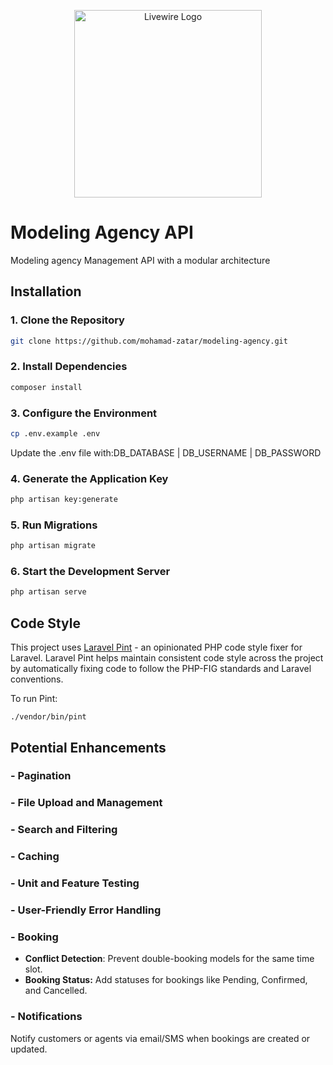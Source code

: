 
<p align="center"><img width="300" src="https://raw.githubusercontent.com/laravel/art/master/logo-lockup/5%20SVG/2%20CMYK/1%20Full%20Color/laravel-logolockup-cmyk-red.svg" alt="Livewire Logo">

# Modeling Agency API

Modeling agency Management API with a modular architecture

## Installation

### 1. Clone the Repository
```bash
git clone https://github.com/mohamad-zatar/modeling-agency.git
```
### 2. Install Dependencies
```bash
composer install
```
### 3. Configure the Environment
```bash
cp .env.example .env
```
Update the .env file with:DB_DATABASE | DB_USERNAME | DB_PASSWORD

### 4. Generate the Application Key
```bash
php artisan key:generate
```
### 5. Run Migrations
```bash
php artisan migrate
```
### 6. Start the Development Server
```bash
php artisan serve
```
## Code Style

This project uses [Laravel Pint](https://laravel.com/docs/pint) - an opinionated PHP code style fixer for Laravel. Laravel Pint helps maintain consistent code style across the project by automatically fixing code to follow the PHP-FIG standards and Laravel conventions.

To run Pint:
```
./vendor/bin/pint
```

## Potential Enhancements

### - Pagination
### - File Upload and Management
### - Search and Filtering
### - Caching
### - Unit and Feature Testing
### - User-Friendly Error Handling

### - Booking
* **Conflict Detection**: Prevent double-booking models for the same time slot.
* **Booking Status:** Add statuses for bookings like Pending, Confirmed, and Cancelled.
### - Notifications
   Notify customers or agents via email/SMS when bookings are created or updated.
